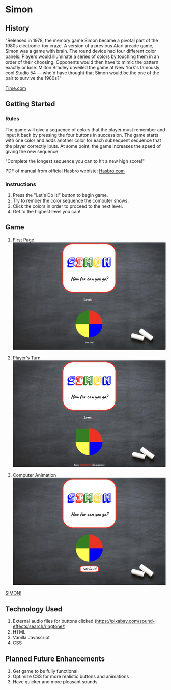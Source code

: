 # Simon

## History
"Released in 1978, the memory game Simon became a pivotal part of the 1980s electronic-toy craze. A version of a previous Atari arcade game, Simon was a game with brain. The round device had four different color panels. Players would illuminate a series of colors by touching them in an order of their choosing. Opponents would then have to mimic the pattern exactly or lose. Milton Bradley unveiled the game at New York's famously cool Studio 54 — who'd have thought that Simon would be the one of the pair to survive the 1980s?"

[Time.com](https://content.time.com/time/specials/packages/article/0,28804,2049243_2048657_2049188,00.html) 


## Getting Started
### Rules
The game will give a sequence of colors that the player must remember and input it back by pressing the four buttons in succession. The game starts with one color and adds another color for each subsequent sequence that the player correctly iputs. At some point, the game increases the speed of giving the new sequence

"Complete the longest sequence you can to hit a new high score!"

PDF of manual from official Hasbro webiste:
[Hasbro.com](https://instructions.hasbro.com/en-us/instruction/simon-game)

### Instructions
1) Press the "Let's Do It!" button to begin game.
2) Try to rember the color sequence the computer shows.
3) Click the colors in order to proceed to the next level.
4) Get to the highest level you can!

## Game
1) First Page
![First Page](/Assets/first-page.png)

2) Player's Turn
![Player's Turn](/Assets/player-turn.png)

3) Computer Animation
![Computer Animation](/Assets/computer-animation.png)

[SIMON!](https://aeromgj.github.io/simon-game/)

## Technology Used
1) External audio files for buttons clicked (https://pixabay.com/sound-effects/search/ringtone/)
2) HTML
3) Vanilla Javascript
4) CSS

## Planned Future Enhancements
1) Get game to be fully functional
2) Optimize CSS for more realistic buttons and animations
3) Have quicker and more pleasant sounds
